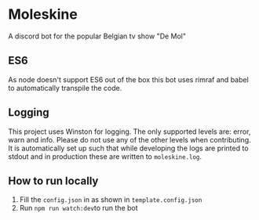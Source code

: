 # Moleskine
A discord bot for the popular Belgian tv show "De Mol"

## ES6
As node doesn't support ES6 out of the box this bot uses rimraf and babel to automatically transpile the code.

## Logging
This project uses Winston for logging. The only supported levels are: error, warn and info. Please do not use any of the other levels when contributing. It is automatically set up such that while developing the logs are printed to stdout and in production these are written to `moleskine.log`.

## How to run locally
1. Fill the `config.json` in as shown in `template.config.json`
2. Run `npm run watch:dev`to run the bot
